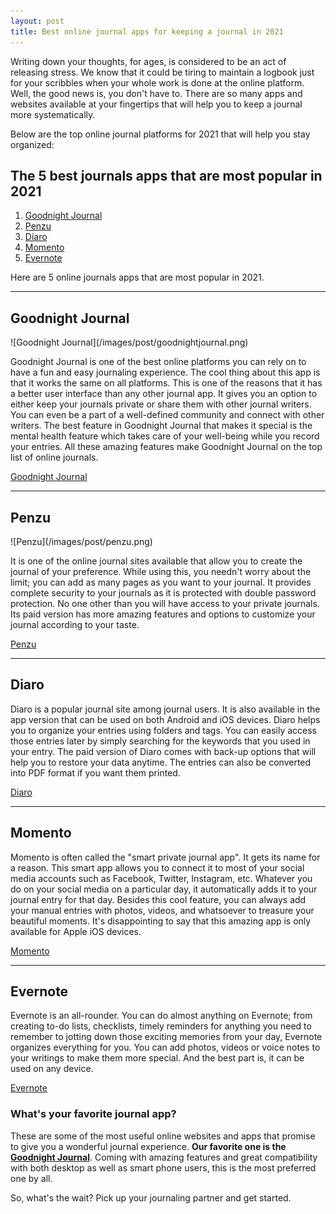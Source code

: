 ```yaml
---
layout: post
title: Best online journal apps for keeping a journal in 2021
---
```


Writing down your thoughts, for ages, is considered to be an act of releasing stress. We know that it could be tiring to maintain a logbook just for your scribbles when your whole work is done at the online platform. Well, the good news is, you don't have to. There are so many apps and websites available at your fingertips that will help you to keep a journal more systematically.

Below are the top online journal platforms for 2021 that will help you stay organized:

<h2>The 5 best journals apps that are most popular in 2021</h2>
<ol>
    <li><a href="#goodnight-journal">Goodnight Journal</a></li>
    <li><a href="#penzu">Penzu</a></li>
    <li><a href="#diaro">Diaro</a></li>
    <li><a href="#momento">Momento</a></li>
    <li><a href="#evernote">Evernote</a></li>
</ol>

<p>Here are 5 online journals apps that are most popular in 2021.</p>

<hr />

<h2 id="goodnight-journal">Goodnight Journal</h2>
![Goodnight Journal](/images/post/goodnightjournal.png)
<p>Goodnight Journal is one of the best online platforms you can rely on to have a fun and easy journaling experience. The cool thing about this app is that it works the same on all platforms. This is one of the reasons that it has a better user interface than any other journal app. It gives you an option to either keep your journals private or share them with other journal writers. You can even be a part of a well-defined community and connect with other writers. The best feature in Goodnight Journal that makes it special is the mental health feature which takes care of your well-being while you record your entries. All these amazing features make Goodnight Journal on the top list of online journals.</p>
<a href="https://www.goodnightjournal.com/" target="_blank" class="btn-cta">Goodnight Journal</a>

<hr />

<h2 id="penzu">Penzu</h2>
![Penzu](/images/post/penzu.png)
<p>It is one of the online journal sites available that allow you to create the journal of your preference. While using this, you needn't worry about the limit; you can add as many pages as you want to your journal. It provides complete security to your journals as it is protected with double password protection. No one other than you will have access to your private journals. Its paid version has more amazing features and options to customize your journal according to your taste.</p>
<a href="https://www.penzu.com/" target="_blank" class="btn-cta">Penzu</a>

<hr />

<h2 id="diaro">Diaro</h2>
<p>Diaro is a popular journal site among journal users. It is also available in the app version that can be used on both Android and iOS devices. Diaro helps you to organize your entries using folders and tags. You can easily access those entries later by simply searching for the keywords that you used in your entry. The paid version of Diaro comes with back-up options that will help you to restore your data anytime. The entries can also be converted into PDF format if you want them printed.</p>
<a href="https://diaroapp.com/" target="_blank" class="btn-cta">Diaro</a>

<hr />

<h2 id="momento">Momento</h2>
<p>Momento is often called the "smart private journal app". It gets its name for a reason. This smart app allows you to connect it to most of your social media accounts such as Facebook, Twitter, Instagram, etc. Whatever you do on your social media on a particular day, it automatically adds it to your journal entry for that day. Besides this cool feature, you can always add your manual entries with photos, videos, and whatsoever to treasure your beautiful moments. It's disappointing to say that this amazing app is only available for Apple iOS devices.
</p>
<a href="https://momentoapp.com/" target="_blank" class="btn-cta">Momento</a>

<hr />

<h2 id="evernote">Evernote</h2>
<p>Evernote is an all-rounder. You can do almost anything on Evernote; from creating to-do lists, checklists, timely reminders for anything you need to remember to jotting down those exciting memories from your day, Evernote organizes everything for you. You can add photos, videos or voice notes to your writings to make them more special. And the best part is, it can be used on any device.
</p>
<a href="https://evernote.com/" target="_blank" class="btn-cta">Evernote</a>


<h3>What's your favorite journal app?</h3>
<p>These are some of the most useful online websites and apps that promise to give you a wonderful journal experience. <b>Our favorite one is the <a href="https://www.goodnightjournal.com">Goodnight Journal</a></b>. Coming with amazing features and great compatibility with both desktop as well as smart phone users, this is the most preferred one by all.</p>

<p>So, what's the wait? Pick up your journaling partner and get started.
</p>
